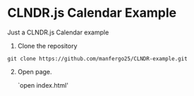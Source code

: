 CLNDR.js Calendar Example
===========================================================

Just a CLNDR.js Calendar example

1. Clone the repository

  `git clone https://github.com/manfergo25/CLNDR-example.git`

2. Open page.

   `open index.html'



